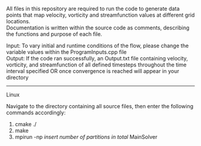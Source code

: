 All files in this repository are required to run the code to generate data points that map velocity, vorticity and streamfunction values at different grid locations.   
Documentation is written within the source code as comments, describing the functions and purpose of each file.

Input: To vary initial and runtime conditions of the flow, please change the variable values within the ProgramInputs.cpp file  
Output: If the code ran successfully, an Output.txt file containing velocity, vorticity, and streamfunction of all defined timesteps throughout the time interval specified
        OR once convergence is reached will appear in your directory
______
Linux

Navigate to the directory containing all source files, then enter the following commands accordingly:
1.  cmake ./
2.  make
3.  mpirun -np *insert number of partitions in total* MainSolver
